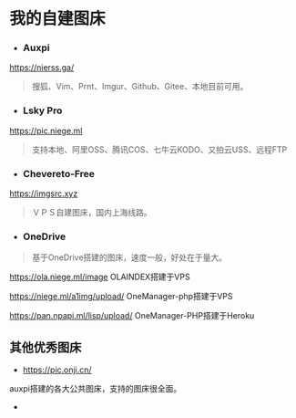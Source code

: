# 我的自建图床

- ### Auxpi

https://nierss.ga/

> 搜狐、Vim、Prnt、Imgur、Github、Gitee、本地目前可用。

- ###  Lsky Pro

https://pic.niege.ml

> 支持本地、阿里OSS、腾讯COS、七牛云KODO、又拍云USS、远程FTP

- ### Chevereto-Free

https://imgsrc.xyz

> ＶＰＳ自建图床，国内上海线路。

- ### OneDrive

> 基于OneDrive搭建的图床，速度一般，好处在于量大。

https://ola.niege.ml/image    OLAINDEX搭建于VPS

https://niege.ml/a1img/upload/  OneManager-php搭建于VPS

https://pan.npapi.ml/lisp/upload/  OneManager-PHP搭建于Heroku

## 其他优秀图床

- https://pic.onji.cn/

auxpi搭建的各大公共图床，支持的图床很全面。

- 